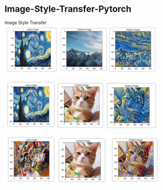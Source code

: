 # Image-Style-Transfer-Pytorch
Image Style Transfer
![image-20210613014512246](https://github.com/Chillstepp/Image-Style-Transfer-Pytorch/blob/main/readme_ing/imag1.png?raw=true)

![image-20210613014803370](https://github.com/Chillstepp/Image-Style-Transfer-Pytorch/blob/main/readme_ing/image2.png?raw=true)

![image-20210613020119530](https://github.com/Chillstepp/Image-Style-Transfer-Pytorch/blob/main/readme_ing/image3.png?raw=true)

